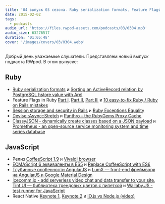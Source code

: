 ```yaml
---
title: '04 выпуск 03 сезона. Ruby serialization formats, Feature Flags in Ruby, CoffeeScript 1.9, Vivaldi browser, React Native и прочее'
date: 2015-02-02
tags:
  - podcasts
audio_url: 'https://files.rwpod-assets.com/podcasts/03/0304.mp3'
audio_size: 63276517
duration: '01:05:48'
cover: '/images/covers/03/0304.webp'
---
```


Добрый день уважаемые слушатели. Представляем новый выпуск подкаста RWpod. В этом выпуске:

## Ruby

- [Ruby serialization formats](http://azranel.github.io/programming/rubyserializationformats/) и [Sorting an ActiveRecord relation by PostgreSQL hstore value with Arel](http://szeliga.me/sorting-active-record-relation-by-postgresql-hstore-value/)
- Feature Flags in Ruby [Part I](http://amcaplan.ninja/blog/2015/01/18/feature-flags-in-ruby-part-i-what-and-why/), [Part II](http://amcaplan.ninja/blog/2015/01/18/feature-flags-in-ruby-part-ii-how-and-where/), [Part III](http://amcaplan.ninja/blog/2015/01/19/feature-flags-in-ruby-part-iii-who-automate-feature-flipping/) и [10 easy-to-fix Ruby / Ruby on Rails mistakes](http://adamniedzielski.github.io/blog/2015/01/31/11-easy-to-fix-ruby-slash-ruby-on-rails-mistakes/)
- [Session storage and security in Rails](http://dev.housetrip.com/2014/01/14/session-store-and-security/) и [Ruby Exceptions Equality](http://blog.arkency.com/2015/01/ruby-exceptions-equality/)
- [Devise::Async::Stretch](http://devise-async-stretch.onsimplybuilt.com/) и [Panthro - the RubyGems Proxy Cache](https://github.com/gramos/panthro)
- [ClassyJSON - dynamically create classes based on a JSON payload](https://github.com/allcentury/classy_json) и [Prometheus - an open-source service monitoring system and time series database](http://prometheus.io/)

## JavaScript

- Релиз [CoffeeScript 1.9](http://coffeescript.org/#changelog) и [Vivaldi browser](https://vivaldi.com/)
- [ECMAScript 6 эквиваленты в ES5](https://github.com/addyosmani/es6-equivalents-in-es5) и [Replace CoffeeScript with ES6](http://robots.thoughtbot.com/replace-coffeescript-with-es6)
- [Глубинные особенности AngularJS](http://www.smashingmagazine.com/2015/01/22/angularjs-internals-in-depth/) и [LumX — front-end фреймворк на AngularJS и Google Material Design](http://ui.lumapps.com/)
- [Icecomm.io - add serverless video chat and data transfer to your site](http://icecomm.io/), [Tint UI — библиотека трендовых цветов с пипеткой](http://tintui.com/) и [Wallaby.JS - test runner for JavaScript](http://wallabyjs.com/)
- React Native [Keynote 1](https://www.youtube.com/watch?v=KVZ-P-ZI6W4), [Keynote 2](https://www.youtube.com/watch?v=7rDsRXj9-cU) и [IO.js vs Node.js (video)](http://vimeo.com/116807881)
